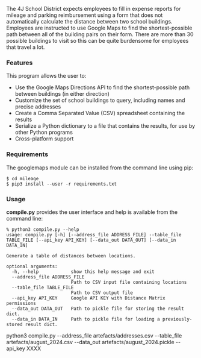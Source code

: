 The 4J School District expects employees to fill in expense reports for mileage and parking reimbursement using a form that does not automatically calculate the distance between two school buildings. Employees are instructed to use Google Maps to find the shortest-possible path between all of the building pairs on their form. There are more than 30 possible buildings to visit so this can be quite burdensome for employees that travel a lot.

### Features
This program allows the user to:

 - Use the Google Maps Directions API to find the shortest-possible path between buildings (in either direction)
 - Customize the set of school buildings to query, including names and precise addresses
 - Create a Comma Separated Value (CSV) spreadsheet containing the results
 - Serialize a Python dictionary to a file that contains the results, for use by other Python programs
 - Cross-platform support

### Requirements
The googlemaps module can be installed from the command line using pip:
```
$ cd mileage
$ pip3 install --user -r requirements.txt
```

### Usage
**compile.py** provides the user interface and help is available from the command line:

```
% python3 compile.py --help
usage: compile.py [-h] [--address_file ADDRESS_FILE] --table_file TABLE_FILE [--api_key API_KEY] [--data_out DATA_OUT] [--data_in DATA_IN]

Generate a table of distances between locations.

optional arguments:
  -h, --help            show this help message and exit
  --address_file ADDRESS_FILE
                        Path to CSV input file containing locations
  --table_file TABLE_FILE
                        Path to CSV output file
  --api_key API_KEY     Google API KEY with Distance Matrix permissions
  --data_out DATA_OUT   Path to pickle file for storing the result dict.
  --data_in DATA_IN     Path to pickle file for loading a previously-stored result dict.
```

python3 compile.py --address_file artefacts/addresses.csv --table_file artefacts/august_2024.csv --data_out artefacts/august_2024.pickle --api_key XXXX
